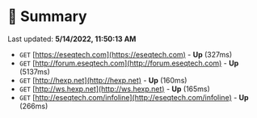# 📖 Summary
Last updated: **5/14/2022, 11:50:13 AM**

- `GET` [https://eseqtech.com](https://eseqtech.com) - **Up** (327ms)
- `GET` [http://forum.eseqtech.com](http://forum.eseqtech.com) - **Up** (5137ms)
- `GET` [http://hexp.net](http://hexp.net) - **Up** (160ms)
- `GET` [http://ws.hexp.net](http://ws.hexp.net) - **Up** (165ms)
- `GET` [http://eseqtech.com/infoline](http://eseqtech.com/infoline) - **Up** (266ms)
